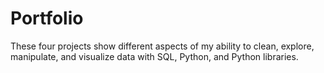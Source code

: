 # Portfolio

These four projects show different aspects of my 
ability to clean, explore, manipulate, and visualize
data with SQL, Python, and Python libraries.


